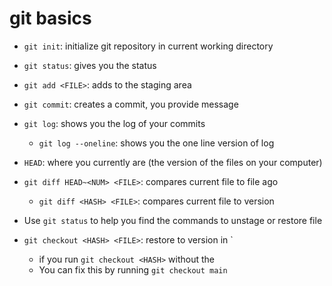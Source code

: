 # git basics

- `git init`: initialize git repository in current working directory
- `git status`: gives you the status
- `git add <FILE>`: adds <FILE> to the staging area
- `git commit`: creates a commit, you provide message

- `git log`: shows you the log of your commits
    - `git log --oneline`: shows you the one line version of log

- `HEAD`: where you currently are (the version of the files on your computer)
- `git diff HEAD~<NUM> <FILE>`: compares current file to file <NUM> ago
    - `git diff <HASH> <FILE>`: compares current file to <HASH> version

- Use `git status` to help you find the commands to unstage or restore file
- `git checkout <HASH> <FILE>`: restore <FILE> to version in <HASH>`
    - if you run `git checkout <HASH>` without the <FILE>
    - You can fix this by running `git checkout main`
